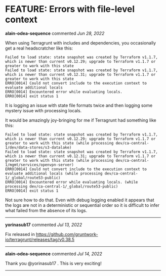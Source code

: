 # FEATURE: Errors with file-level context

**alain-odea-sequence** commented *Jun 28, 2022*

When using Terragrunt with includes and dependencies, you occasionally get a real headscratcher like this:
```
Failed to load state: state snapshot was created by Terraform v1.1.7, which is newer than current v0.12.29; upgrade to Terraform v1.1.7 or greater to work with this state
Failed to load state: state snapshot was created by Terraform v1.1.7, which is newer than current v0.12.31; upgrade to Terraform v1.1.7 or greater to work with this state
ERRO[0014] Could not convert include to the execution context to evaluate additional locals
ERRO[0014] Encountered error while evaluating locals.
ERRO[0014] exit status 1
```

It is logging an issue with state file formats twice and then logging some mystery issue with processing locals.

It would be amazingly joy-bringing for me if Terragrunt had something like this:

```
Failed to load state: state snapshot was created by Terraform v1.1.7, which is newer than current v0.12.29; upgrade to Terraform v1.1.7 or greater to work with this state (while processing dev/ca-central-1/dev/data-stores/s3-datalake)
Failed to load state: state snapshot was created by Terraform v1.1.7, which is newer than current v0.12.31; upgrade to Terraform v1.1.7 or greater to work with this state (while processing dev/ca-central-1/mgmt/services/openvpn-server)
ERRO[0014] Could not convert include to the execution context to evaluate additional locals (while processing dev/ca-central-1/_global/route53-public)
ERRO[0014] Encountered error while evaluating locals. (while processing dev/ca-central-1/_global/route53-public)
ERRO[0014] exit status 1
```

Not sure how to do that. Even with debug logging enabled it appears that the logs are not in a deterministic or sequential order so it is difficult to infer what failed from the absence of its logs.
<br />
***


**yorinasub17** commented *Jul 13, 2022*

Fix released in https://github.com/gruntwork-io/terragrunt/releases/tag/v0.38.5
***

**alain-odea-sequence** commented *Jul 14, 2022*

Thank you @yorinasub17 . This is very exciting!
***

